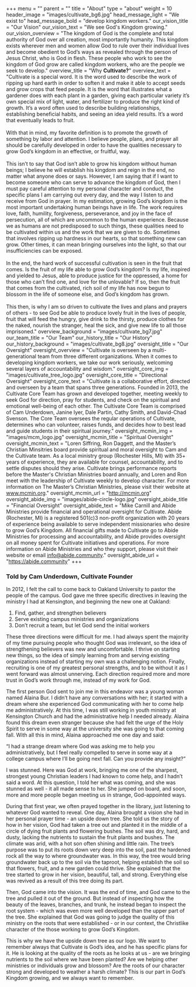 +++
menu = ""
parent = ""
title = "About"
type = "about"
weight = 10
header_image = "images/cultivate_bg6.jpg"
head_message_light = "We exist to"
head_message_bold = "develop kingdom workers."
our_vision_title = "Our Vision"
our_vision_text = "We see God's Kingdom growing."
our_vision_overview = "The kingdom of God is the complete and total authority of God over all creation, most importantly humanity. This kingdom exists wherever men and women allow God to rule over their individual lives and become obedient to God’s ways as revealed through the person of Jesus Christ, who is God in flesh. These people who work to see the kingdom of God grow are called kingdom workers, who are the people we seek to develop."
overview_title = "Why <strong>Cultivate?</strong>"
overview_text = "Cultivate is a special word. It is the word used to describe the work of ripping up hard earth in order to soften it and make it able to accept seeds and grow crops that feed people. It is the word that illustrates what a gardener does with each plant in a garden, giving each particular variety it’s own special mix of light, water, and fertilizer to produce the right kind of growth. It’s a word often used to describe building relationships, establishing beneficial habits, and seeing an idea yield results. It’s a word that eventually leads to fruit.<br><br>With that in mind, my favorite definition is to promote the growth of something by labor and attention. I believe people, plans, and prayer all should be carefully developed in order to have the qualities necessary to grow God’s kingdom in an effective, or fruitful, way.<br><br>This isn’t to say that God isn’t able to grow his kingdom without human beings; I believe he will establish his kingdom and reign in the end, no matter what anyone does or says. However, I am saying that if I want to become someone who can serve to advance the kingdom of God, then I must pay careful attention to my personal character and conduct, the specific plans I am carrying out every day, and the way I listen to and receive from God in prayer. In my estimation, growing God’s kingdom is the most important undertaking human beings have in life. The work requires love, faith, humility, forgiveness, perseverance, and joy in the face of persecution, all of which are uncommon to the human experience. Because we as humans are not predisposed to such things, these qualities need to be cultivated within us and the work that we are given to do. Sometimes that involves ripping up hardness in our hearts, so that something new can grow. Other times, it can mean bringing ourselves into the light, so that our insufficiencies can be exposed. <br><br>In the end, the hard work of successful cultivation is seen in the fruit that comes. Is the fruit of my life able to grow God’s kingdom? Is my life, inspired and yielded to Jesus, able to produce justice for the oppressed, a home for those who can’t find one, and love for the unlovable? If so, then the fruit that comes from the cultivated, rich soil of my life has now begun to blossom in the life of someone else, and God’s kingdom has grown. <br><br>This then, is why I am so driven to cultivate the lives and plans and prayers of others - to see God be able to produce lovely fruit in the lives of people, fruit that will feed the hungry, give drink to the thirsty, produce clothes for the naked, nourish the stranger, heal the sick, and give new life to all those imprisoned."
overview_background = "images/cultivate_bg7.jpg"
our_team_title = "Our Team"
our_history_title = "Our History"
our_history_background = "images/cultivate_bg8.jpg"
oversight_title = "Our Oversight"
oversight_overview = "Cultivate is overseen by a multi-generational team from three different organizations. When it comes to developing kingdom workers, we take our work seriously, welcoming several layers of accountability and wisdom."
oversight_core_img = "images/cultivate_tree_logo.jpg"
oversight_core_title = "Directional Oversight"
oversight_core_text = "Cultivate is a collaborative effort, directed and overseen by a team that spans three generations. Founded in 2013, the Cultivate Core Team has grown and developed together, meeting weekly to seek God for direction, pray for students, and check on the spiritual and emotional well-being of each other. The Cultivate Core Team is comprised of Cam Underdown, Janine Iyer, Dale Partin, Cathy Smith, and David-Chad Svenson. The Core Team oversees the regular operations of Cultivate, determines who can volunteer, raises funds, and decides how to best lead and guide students in their spiritual journey."
oversight_mcmin_img = "images/mcm_logo.jpg"
oversight_mcmin_title = "Spiritual Oversight"
oversight_mcmin_text = "Loren Siffring, Ron Daggett, and the Master’s Christian Minsitries board provide spiritual and moral oversight to Cam and the Cultivate team. As a local ministry group (Rochester Hills, MI) with 35+ years of experience, they are available for counsel, accountability, and to settle disputes should they arise. Cultivate brings performance reports before the Master's Christian Ministries board annually, and Loren and Ron meet with the leadership of Cultivate weekly to develop character. For more information on The Master’s Christian Ministries, please visit their website at www.mcmin.org."
oversight_mcmin_url = "http://mcmin.org"
oversight_abide_img = "images/abide-circle-logo.jpg"
oversight_abide_title = "Financial Oversight"
oversight_abide_text = "Mike Carnill and Abide Ministries provide financial and operational oversight for Cultivate. Abide (Rochester, MI) is a registered 501(c)3 non-profit organization with 20 years of experience being available to serve independent missionaries who desire to grow God’s Kingdom. All financial gifts made to Cultivate go to Abide Ministries for processing and accountability, and Abide provides oversight on all money spent for Cultivate initiatives and operations. For more information on Abide Ministries and who they support, please visit their website or email info@abide.community."
oversight_abide_url = "https://abide.community"
+++

### Told by Cam Underdown, Cultivate Founder

In 2012, I felt the call to come back to Oakland University to pastor the people of the campus. God gave me three specific directives in leaving the ministry I had at Kensington, and beginning the new one at Oakland:

1. Find, gather, and strengthen believers
2. Serve existing campus ministries and organizations
3. Don’t recruit a team, but let God send the initial workers

These three directions were difficult for me. I had always spent the majority of my time pursuing people who thought God was irrelevant, so the idea of strengthening believers was new and uncomfortable. I thrive on starting new things, so the idea of simply learning from and serving existing organizations instead of starting my own was a challenging notion. Finally, recruiting is one of my greatest personal strengths, and to be without it as I went forward was almost unnerving. Each direction required more and more trust in God’s work through me, instead of my work for God.

The first person God sent to join me in this endeavor was a young woman named Alaina Bur. I didn’t have any conversations with her; it started with a dream where she experienced God communicating with her to come help me administratively. At this time, I was still working in youth ministry at Kensington Church and had the administrative help I needed already. Alaina found this dream even stranger because she had felt the urge of the Holy Spirit to serve in some way at the university she was going to that coming fall. With all this in mind, Alaina approached me one day and said:

“I had a strange dream where God was asking me to help you administratively, but I feel really compelled to serve in some way at a college campus where I’ll be going next fall. Can you provide any insight?”

I was stunned. Here was God at work, bringing me one of the sharpest, strongest young Christian leaders I had known to come help, and I hadn’t said a word. At this question, I told her what was coming, and she was stunned as well - it all made sense to her. She jumped on board, and soon, more and more people began meeting us in strange, God-appointed ways.

During that first year, we often prayed together in the library, just listening to whatever God wanted to reveal. One day, Alaina brought a vision she had in her personal prayer time - an upside down tree. She told us the story of how in her vision, God had taken a tree out and planted it in the middle of a circle of dying fruit plants and flowering bushes. The soil was dry, hard, and dusty, lacking the nutrients to sustain the fruit plants and bushes. The climate was arid, with a hot son often shining and little rain. The tree’s purpose was to put its roots down very deep into the soil, past the hardened rock all the way to where groundwater was. In this way, the tree would bring groundwater back up to the soil via the taproot, helping establish the soil so that flowers, fruit, and a new garden could thrive. She explained that the tree started to grow in her vision, beautiful, tall, and strong. Everything else was revived as a result of this tree doing its part. 

Then, God came into the vision. It was the end of time, and God came to the tree and pulled it out of the ground. But instead of inspecting how the beauty of the leaves, branches, and trunk, he instead began to inspect the root system - which was even more well developed than the upper part of the tree. She explained that God was going to judge the quality of this ministry on the roots that were established - or in our context, the Christlike character of the those working to grow God’s Kingdom. 

This is why we have the upside down tree as our logo. We want to remember always that Cultivate is God’s idea, and he has specific plans for it. He is looking at the quality of the roots as he looks at us - are we bringing nutrients to the soil where we have been planted? Are we helping other ministries or individuals grow and blossom? Are the roots of our character strong and developed to weather a harsh climate? This is our part in God’s Kingdom growing, and we always want to remember. 
